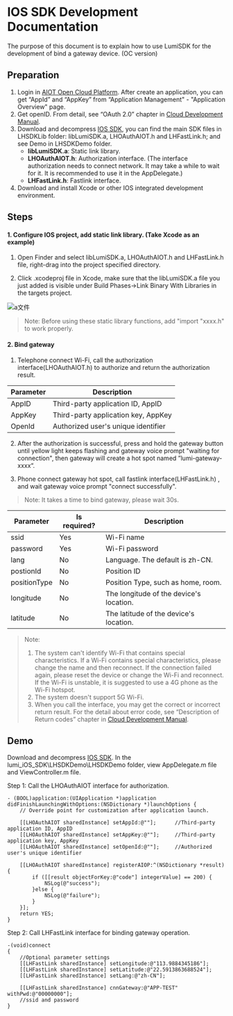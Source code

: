 # IOS SDK Development Documentation

The purpose of this document is to explain how to use LumiSDK for the development of bind a gateway device. (OC version)



## Preparation

1. Login in [AIOT Open Cloud Platform](https://opencloud.aqara.cn/). After create an application, you can get “AppId” and “AppKey” from “Application Management" - "Application Overview" page.
2. Get openID. From detail, see “OAuth 2.0” chapter in [Cloud Development Manual](http://docs.opencloud.aqara.cn/development/cloud-development/#oauth20).
3. Download and decompress [IOS SDK](http://cdn.cnbj2.fds.api.mi-img.com/cdn/aiot/sdk/aiot_sdk_fastlink_ios_v0.3.zip), you can find the main SDK files in LHSDKLib folder: libLumiSDK.a, LHOAuthAIOT.h and LHFastLink.h; and see Demo in LHSDKDemo folder.
   - **libLumiSDK.a**: Static link library.
   - **LHOAuthAIOT.h**: Authorization interface. (The interface authorization needs to connect network. It may take a while to wait for it. It is recommended to use it in the AppDelegate.)
   - **LHFastLink.h**: Fastlink interface.
4. Download and install Xcode or other IOS integrated development environment.



## Steps

#### 1. Configure IOS project, add static link library. (Take Xcode as an example)

1) Open Finder and select libLumiSDK.a, LHOAuthAIOT.h and LHFastLink.h file, right-drag into the project specified directory.

2) Click .xcodeproj file in Xcode, make sure that the libLumiSDK.a file you just added is visible under Build Phases->Link Binary With Libraries in the targets project. 

![a文件](http://cdn.cnbj2.fds.api.mi-img.com/cdn/aiot/doc-images/zh/sdk/ios-sdk.png)

> Note: Before using these static library functions, add "import "xxxx.h" to work properly.



#### 2. Bind gateway

1) Telephone connect Wi-Fi, call the authorization interface(LHOAuthAIOT.h) to authorize and return the authorization result.

| Parameter | Description                         |
| --------- | ----------------------------------- |
| AppID     | Third-party application ID, AppID   |
| AppKey    | Third-party application key, AppKey |
| OpenId    | Authorized user's unique identifier |

2) After the authorization is successful, press and hold the gateway button until yellow light keeps flashing and gateway voice prompt "waiting for connection", then gateway will create a hot spot named ”lumi-gateway-xxxx“.

3) Phone connect gateway hot spot, call fastlink interface(LHFastLink.h) , and wait gateway voice prompt "connect successfully".

> Note: It takes a time to bind gateway, please wait 30s.

| Parameter    | Is required? | Description                             |
| ------------ | ------------ | --------------------------------------- |
| ssid         | Yes          | Wi-Fi name                              |
| password     | Yes          | Wi-Fi password                          |
| lang         | No           | Language. The default is zh-CN.         |
| postionId    | No           | Position ID                             |
| positionType | No           | Position Type, such as home, room.      |
| longitude    | No           | The longitude of the device's location. |
| latitude     | No           | The latitude of the device's location.  |

> Note:
>
> 1. The system can't identify Wi-Fi that contains special characteristics. If a Wi-Fi contains special characteristics, please change the name and then reconnect. If the connection failed again, please reset the device or change the Wi-Fi and reconnect. If the Wi-Fi is unstable, it is suggested to use a 4G phone as the Wi-Fi hotspot.
> 2. The system doesn't support 5G Wi-Fi.
> 3. When you call the interface, you may get the correct or incorrect return result. For the detail about error code, see “Description of Return codes” chapter in [Cloud Development Manual](http://docs.opencloud.aqara.cn/development/cloud-development/#_14).



## Demo

Download and decompress [IOS SDK](http://cdn.cnbj2.fds.api.mi-img.com/cdn/aiot/sdk/aiot_sdk_fastlink_ios_v0.3.zip). In the lumi_iOS_SDK\LHSDKDemo\LHSDKDemo folder, view AppDelegate.m file and ViewController.m file.

Step 1: Call the LHOAuthAIOT interface for authorization.

```
- (BOOL)application:(UIApplication *)application didFinishLaunchingWithOptions:(NSDictionary *)launchOptions {
    // Override point for customization after application launch.
    
    [[LHOAuthAIOT sharedInstance] setAppId:@""];      //Third-party application ID, AppID
    [[LHOAuthAIOT sharedInstance] setAppKey:@""];     //Third-party application key, AppKey
    [[LHOAuthAIOT sharedInstance] setOpenId:@""];     //Authorized user's unique identifier
    
    [[LHOAuthAIOT sharedInstance] registerAIOP:^(NSDictionary *result) {
        if ([[result objectForKey:@"code"] integerValue] == 200) {
            NSLog(@"success");
        }else {
            NSLog(@"failure");
        }
    }];
    return YES;
}
```

Step 2: Call LHFastLink interface for binding gateway operation.

```
-(void)connect
{
    //Optional parameter settings
    [[LHFastLink sharedInstance] setLongitude:@"113.9884345186"];
    [[LHFastLink sharedInstance] setLatitude:@"22.5913863688524"];
    [[LHFastLink sharedInstance] setLang:@"zh-CN"];
    
    [[LHFastLink sharedInstance] cnnGateway:@"APP-TEST" withPwd:@"00000000"];  
    //ssid and password
}
```